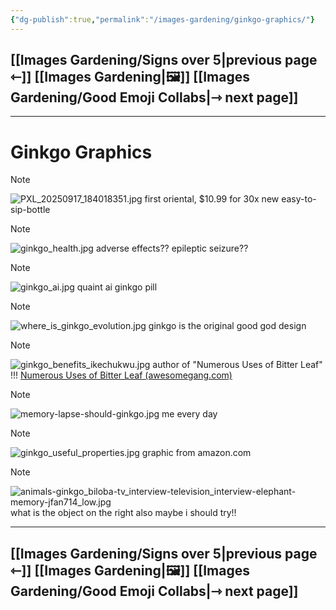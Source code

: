 ```yaml
---
{"dg-publish":true,"permalink":"/images-gardening/ginkgo-graphics/"}
---
```



## [[Images Gardening/Signs over 5\|previous page ⇽]] [[Images Gardening\|🖼️]] [[Images Gardening/Good Emoji Collabs\|⇾ next page]]

---
# Ginkgo Graphics

> [!NOTE]
> ![PXL_20250917_184018351.jpg](/img/user/Images%20Gardening/ginkgo%20graphics%20attachments/PXL_20250917_184018351.jpg)
> first oriental, $10.99 for 30x new easy-to-sip-bottle
> 


> [!NOTE]
> ![ginkgo_health.jpg](/img/user/Images%20Gardening/ginkgo%20graphics%20attachments/ginkgo_health.jpg)
> adverse effects?? epileptic seizure??


> [!NOTE]
> ![ginkgo_ai.jpg](/img/user/Images%20Gardening/ginkgo%20graphics%20attachments/ginkgo_ai.jpg)
> quaint ai ginkgo pill


> [!NOTE]
> ![where_is_ginkgo_evolution.jpg](/img/user/Images%20Gardening/ginkgo%20graphics%20attachments/where_is_ginkgo_evolution.jpg)
> ginkgo is the original good god design


> [!NOTE]
> ![ginkgo_benefits_ikechukwu.jpg](/img/user/Images%20Gardening/ginkgo%20graphics%20attachments/ginkgo_benefits_ikechukwu.jpg)
> author of "Numerous Uses of Bitter Leaf" !!!
> [Numerous Uses of Bitter Leaf (awesomegang.com)](https://awesomegang.com/numerous-uses-of-bitter-leaf-by-ikechukwu-oduah/)


> [!NOTE]
> ![memory-lapse-should-ginkgo.jpg](/img/user/Images%20Gardening/ginkgo%20graphics%20attachments/memory-lapse-should-ginkgo.jpg)
> me every day


> [!NOTE]
> ![ginkgo_useful_properties.jpg](/img/user/Images%20Gardening/ginkgo%20graphics%20attachments/ginkgo_useful_properties.jpg)
> graphic from amazon.com


> [!NOTE]
> ![animals-ginkgo_biloba-tv_interview-television_interview-elephant-memory-jfan714_low.jpg](/img/user/Images%20Gardening/ginkgo%20graphics%20attachments/animals-ginkgo_biloba-tv_interview-television_interview-elephant-memory-jfan714_low.jpg)
> what is the object on the right also maybe i should try!!

---

## [[Images Gardening/Signs over 5\|previous page ⇽]] [[Images Gardening\|🖼️]] [[Images Gardening/Good Emoji Collabs\|⇾ next page]]